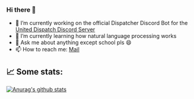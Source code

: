 ### Hi there 👋

- 🔭 I’m currently working on the official Dispatcher Discord Bot for the [United Dispatch Discord Server][ud]
- 🌱 I’m currently learning how natural language processing works
- 💬 Ask me about anything except school pls :smile:
- 📫 How to reach me: [Mail][mail]

## 📈 Some stats:
[![Anurag's github stats](https://github-readme-stats.vercel.app/api?username=KokosnussDEV&count_private=true)](https://github.com/KokosnussDEV)

<!--
**KokosnussDEV/KokosnussDEV** is a ✨ _special_ ✨ repository because its `README.md` (this file) appears on your GitHub profile.

Here are some ideas to get you started:

- 🔭 I’m currently working on ...
- 🌱 I’m currently learning ...
- 👯 I’m looking to collaborate on ...
- 🤔 I’m looking for help with ...
- 💬 Ask me about ...
- 📫 How to reach me: ...
- 😄 Pronouns: ...
- ⚡ Fun fact: ...
-->
[ud]: https://discord.gg/RcTNjpB
[mail]: mailto:konstantin@teamcoffee.codes?subject=Hey
